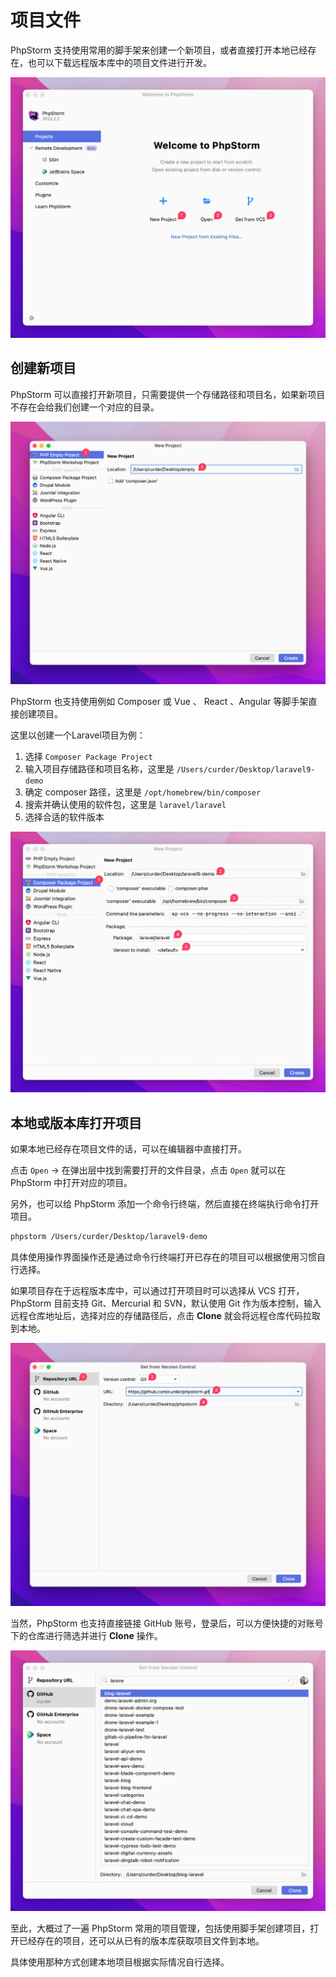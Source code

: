 # 项目文件

PhpStorm 支持使用常用的脚手架来创建一个新项目，或者直接打开本地已经存在，也可以下载远程版本库中的项目文件进行开发。

![](./images/project-files/project-management-types.png)

## 创建新项目

PhpStorm 可以直接打开新项目，只需要提供一个存储路径和项目名，如果新项目不存在会给我们创建一个对应的目录。

![](./images/project-files/create-empty-project.png)

PhpStorm 也支持使用例如 Composer 或 Vue 、 React 、Angular 等脚手架直接创建项目。

这里以创建一个Laravel项目为例：

1. 选择 `Composer Package Project`
2. 输入项目存储路径和项目名称，这里是 `/Users/curder/Desktop/laravel9-demo`
3. 确定 composer 路径，这里是 `/opt/homebrew/bin/composer`
4. 搜索并确认使用的软件包，这里是 `laravel/laravel`
5. 选择合适的软件版本

![](./images/project-files/composer-package-project.png)

## 本地或版本库打开项目

如果本地已经存在项目文件的话，可以在编辑器中直接打开。

点击 `Open` -> 在弹出层中找到需要打开的文件目录，点击 `Open` 就可以在 PhpStorm 中打开对应的项目。

另外，也可以给 PhpStorm 添加一个命令行终端，然后直接在终端执行命令打开项目。

```bash
phpstorm /Users/curder/Desktop/laravel9-demo
```

具体使用操作界面操作还是通过命令行终端打开已存在的项目可以根据使用习惯自行选择。

如果项目存在于远程版本库中，可以通过打开项目时可以选择从 VCS 打开，PhpStorm 目前支持 Git、Mercurial 和 SVN，默认使用
Git 作为版本控制，输入远程仓库地址后，选择对应的存储路径后，点击 **Clone** 就会将远程仓库代码拉取到本地。

![](./images/project-files/get-source-code-from-version-control.png)

当然，PhpStorm 也支持直接链接 GitHub 账号，登录后，可以方便快捷的对账号下的仓库进行筛选并进行 **Clone** 操作。

![](./images/project-files/get-source-code-from-github-personal-account.png)

至此，大概过了一遍 PhpStorm 常用的项目管理，包括使用脚手架创建项目，打开已经存在的项目，还可以从已有的版本库获取项目文件到本地。

具体使用那种方式创建本地项目根据实际情况自行选择。
